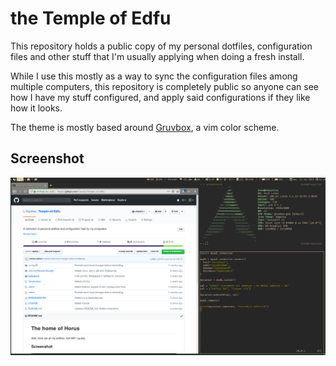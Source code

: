 # the Temple of Edfu

This repository holds a public copy of my personal dotfiles, configuration files and other stuff that I'm usually applying when doing a fresh install.

While I use this mostly as a way to sync the configuration files among multiple computers, this repository is completely public so anyone can see how I have my stuff configured, and apply said configurations if they like how it looks.

The theme is mostly based around [Gruvbox](https://github.com/morhetz/gruvbox), a vim color scheme.

## Screenshot

![Screenshot depicting the overall look of the applied configurations](screenshots/screenshot.png)
